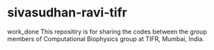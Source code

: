 # sivasudhan-ravi-tifr
work_done
This repositiry is for sharing the codes between the group members of Computational Biophysics group at TIFR, Mumbai, India.

